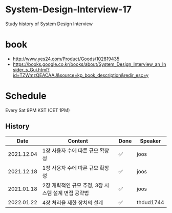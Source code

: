 # System-Design-Interview-17
Study history of System Design Interview


# book

- http://www.yes24.com/Product/Goods/102819435
- https://books.google.co.kr/books/about/System_Design_Interview_an_Insider_s_Gui.html?id=TZWmzQEACAAJ&source=kp_book_description&redir_esc=y


# Schedule
Every Sat 9PM KST (CET 1PM)


## History
|Date|Content|Done|Speaker|
|----|-------|----|-------|
|2021.12.04|1장 사용자 수에 따른 규모 확장성|✅|joos|
|2021.12.18|1장 사용자 수에 따른 규모 확장성|✅|joos|
|2021.01.18|2장 개략적인 규모 추정, 3장 시스템 설계 면접 공략법|✅|joos|
|2022.01.22|4장 처리율 제한 장치의 설계    |✅|thdud1744|
